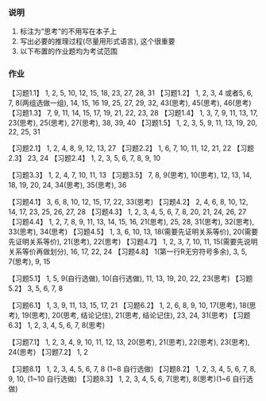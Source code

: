 ### 说明
1. 标注为“思考”的不用写在本子上
2. 写出必要的推理过程(尽量用形式语言), 这个很重要
3. 以下布置的作业题均为考试范围

### 作业
【习题1.1】 1, 2, 5, 10, 12, 15, 18, 23, 27, 28, 31
【习题1.2】 1, 2, 3, 4 或者5, 6, 7, 8(两组选做一组), 14, 15, 16 19, 25, 27, 29, 32, 43(思考), 45(思考), 46(思考)
【习题1.3】 7, 9, 11, 14, 15, 17, 19, 21, 22, 23, 28
【习题1.4】 1, 3, 7, 9, 11, 13, 17, 23(思考), 25(思考), 27(思考), 38, 39, 40 
【习题1.5】 1, 2, 3, 5, 9, 11, 13, 19, 20, 22, 25, 31

【习题2.1】 1, 2, 4, 8, 9, 12, 13, 27
【习题2.2】 1, 6, 7, 10, 11, 12, 21, 22
【习题2.3】 23, 24 
【习题2.4】 1, 2, 3, 5, 6, 7, 8, 9, 10 

【习题3.3】 1, 2, 4, 7, 10, 11, 13 
【习题3.5】 7, 8, 9(思考), 10(思考), 12, 13, 14, 18, 19, 20, 24, 34(思考), 35(思考), 36

【习题4.1】 3, 6, 8, 10, 12, 15, 17, 22, 33(思考)
【习题4.2】 2, 4, 6, 8, 10, 12, 14, 17, 23, 25, 26, 27, 28
【习题4.3】 1, 2, 3, 4, 5, 6, 7, 8, 20, 21, 24, 26, 27
【习题4.4】 1, 2, 7, 8, 9, 11, 13, 14, 15, 16, 21(思考), 25, 28, 31(思考), 32(思考), 33(思考), 34(思考) 
【习题4.5】 1, 3, 6, 10, 13, 18(需要先证明关系等价), 20(需要先证明关系等价), 21(思考), 22(思考)
【习题4.7】 1, 2, 3, 7, 10, 11, 15(需要先说明关系等价再做划分), 16, 17, 22, 24
【习题4.8】 1(第一行R无穷符号多余), 3, 5, 7(思考), 9, 15 

【习题5.1】 1, 5, 9(自行选做), 10(自行选做), 11, 13, 19, 20, 22, 23(思考)
【习题5.2】 3, 5, 6, 7, 8

【习题6.1】 1, 3, 9, 11, 13, 15, 17, 21 
【习题6.2】 1, 2, 6, 8, 9, 10, 17(思考), 18(思考), 19(思考), 20(思考, 结论记住), 21(思考, 结论记住), 23, 24, 31(思考)
【习题6.3】 1, 2, 3, 4, 5, 6, 7, 8(思考)

【习题7.1】 1, 2, 3, 4, 9, 10, 11, 12, 13, 20(思考), 21(思考), 22(思考), 23(思考), 24(思考)
【习题7.2】 1, 2

【习题8.1】 1, 2, 3, 4, 5, 6, 7, 8 (1~8 自行选做)
【习题8.2】 1, 2, 3, 4, 5, 6, 7, 8, 9, 10, (1~10 自行选做) 
【习题8.3】 1, 2, 3, 4, 5, 6, 7(思考), 8(思考)(1~6 自行选做)









